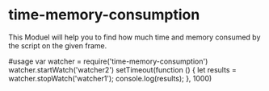 # time-memory-consumption
This Moduel will help you to find how much time and memory consumed by the script on the given frame.


#usage
var watcher = require('time-memory-consumption')
watcher.startWatch('watcher2')
setTimeout(function () {
    let results =  watcher.stopWatch('watcher1');
    console.log(results);
}, 1000)

